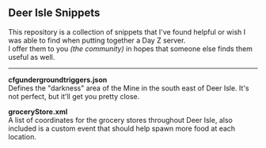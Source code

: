 ## Deer Isle Snippets
This repository is a collection of snippets that I've found helpful or wish I was able to find when putting together a Day Z server.  
I offer them to you _(the community)_ in hopes that someone else finds them useful as well.

---

**cfgundergroundtriggers.json**  
Defines the "darkness" area of the Mine in the south east of Deer Isle. It's not perfect, but it'll get you pretty close.  
  
**groceryStore.xml**  
A list of coordinates for the grocery stores throughout Deer Isle, also included is a custom event that should help spawn more food at each location.  
